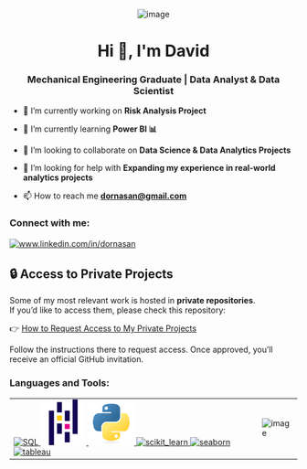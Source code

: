 <p align="center">
<img width="440" height="227" alt="image" src="https://github.com/user-attachments/assets/1334369f-39b9-4fae-8eb0-4d426b25f0f3" />
<p>

<h1 align="center">Hi 👋, I'm David</h1>
<h3 align="center">Mechanical Engineering Graduate | Data Analyst & Data Scientist</h3>


- 🔭 I’m currently working on **Risk Analysis Project**

- 🌱 I’m currently learning **Power BI 📊**

- 👯 I’m looking to collaborate on **Data Science & Data Analytics Projects**

- 🤝 I’m looking for help with **Expanding my experience in real-world analytics projects**

- 📫 How to reach me **dornasan@gmail.com**

<h3 align="left">Connect with me:</h3>
<p align="left">
<a href="https://linkedin.com/in/www.linkedin.com/in/dornasan" target="blank"><img align="center" src="https://raw.githubusercontent.com/rahuldkjain/github-profile-readme-generator/master/src/images/icons/Social/linked-in-alt.svg" alt="www.linkedin.com/in/dornasan" height="30" width="40" /></a>
</p>

## 🔒 Access to Private Projects
Some of my most relevant work is hosted in **private repositories**.  
If you’d like to access them, please check this repository:  

👉 [How to Request Access to My Private Projects](https://github.com/dornasan/Como-pedir-acceso-a-mis-proyectos-privados-/blob/main/README.md)  

Follow the instructions there to request access. Once approved, you’ll receive an official GitHub invitation.  


<h3 align="left">Languages and Tools:</h3>
<table>
  <tr>
    <td>
      <a href="https://www.w3schools.com/sql/" target="_blank" rel="noreferrer"> 
        <img src="https://upload.wikimedia.org/wikipedia/commons/8/87/Sql_data_base_with_logo.png" alt="SQL" width="80" height="80"/> 
      </a> 
      <a href="https://pandas.pydata.org/" target="_blank" rel="noreferrer"> 
        <img src="https://raw.githubusercontent.com/devicons/devicon/2ae2a900d2f041da66e950e4d48052658d850630/icons/pandas/pandas-original.svg" alt="pandas" width="80" height="80"/> 
      </a> 
      <a href="https://www.python.org" target="_blank" rel="noreferrer"> 
        <img src="https://raw.githubusercontent.com/devicons/devicon/master/icons/python/python-original.svg" alt="python" width="80" height="80"/> 
      </a> 
      <a href="https://scikit-learn.org/" target="_blank" rel="noreferrer"> 
        <img src="https://upload.wikimedia.org/wikipedia/commons/0/05/Scikit_learn_logo_small.svg" alt="scikit_learn" width="80" height="80"/> 
      </a> 
      <a href="https://seaborn.pydata.org/" target="_blank" rel="noreferrer"> 
        <img src="https://seaborn.pydata.org/_images/logo-mark-lightbg.svg" alt="seaborn" width="80" height="80"/> 
      </a>
      <a href="https://www.tableau.com/" target="_blank" rel="noreferrer">
        <img src="https://upload.wikimedia.org/wikipedia/commons/4/4b/Tableau_Logo.png" alt="tableau" width="120" height="170"/>
      </a>
    </td>
    <td>
      <img src="https://camo.githubusercontent.com/fdcca66f2ffe7d6bb9185d522bc1f2df4374a74a6dc79b866cabb3a4974b013c/68747470733a2f2f6d65646961322e67697068792e636f6d2f6d656469612f76312e59326c6b505463354d4749334e6a457861475a70617a46335a6d30344f4778694d6a647162475678656e687062586c774f5739784d324533627a526c4f586c724f57463365535a6c634431324d563970626e526c636d35686246396e61575a66596e6c666157516d593351395a772f6e4e4f41506a55646f346d705a466b4466382f67697068792e77656270" alt="image" width="200" height="200" />
    </td>
  </tr>
</table>



